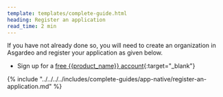 ```yaml
---
template: templates/complete-guide.html
heading: Register an application
read_time: 2 min
---
```


If you have not already done so, you will need to create an organization in Asgardeo and register your application as given below.

* Sign up for a [free {{product_name}} account](https://wso2.com/asgardeo/docs/get-started/create-asgardeo-account/){:target="_blank"}

{% include "../../../../includes/complete-guides/app-native/register-an-application.md" %}